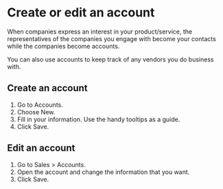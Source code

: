 # Create or edit an account

When companies express an interest in your product/service, the representatives of the companies you engage with become your contacts while the companies become accounts.

You can also use accounts to keep track of any vendors you do business with.

## Create an account

1. Go to Accounts.
2. Choose New.
3. Fill in your information. Use the handy tooltips as a guide.
4. Click Save.

## Edit an account

1. Go to Sales > Accounts.
2. Open the account and change the information that you want.
3. Click Save.

